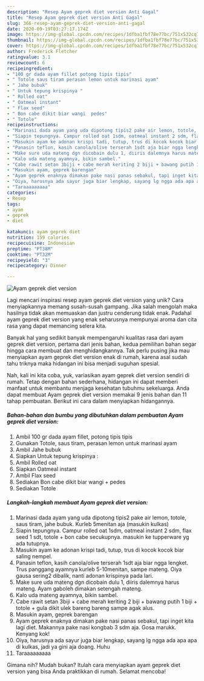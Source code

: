 ```yaml
---
description: "Resep Ayam geprek diet version Anti Gagal"
title: "Resep Ayam geprek diet version Anti Gagal"
slug: 366-resep-ayam-geprek-diet-version-anti-gagal
date: 2020-09-19T03:27:17.174Z
image: https://img-global.cpcdn.com/recipes/1dfba1fbf78e77bc/751x532cq70/ayam-geprek-diet-version-foto-resep-utama.jpg
thumbnail: https://img-global.cpcdn.com/recipes/1dfba1fbf78e77bc/751x532cq70/ayam-geprek-diet-version-foto-resep-utama.jpg
cover: https://img-global.cpcdn.com/recipes/1dfba1fbf78e77bc/751x532cq70/ayam-geprek-diet-version-foto-resep-utama.jpg
author: Frederick Fletcher
ratingvalue: 3.1
reviewcount: 6
recipeingredient:
- "100 gr dada ayam fillet potong tipis tipis"
- " Totole saus tiram perasan lemon untuk marinasi ayam"
- " Jahe bubuk"
- " Untuk tepung krispinya "
- " Rolled oat"
- " Oatmeal instant"
- " Flax seed"
- " Bon cabe dikit biar wangi  pedes"
- " Totole"
recipeinstructions:
- "Marinasi dada ayam yang uda dipotong tipis2 pake air lemon, totole, saus tiram, jahe bubuk. Kurleb 5menitan aja (masukin kulkas)"
- "Siapin tepungnya. Campur rolled oat 1sdm, oatmeal instant 2 sdm, flax seed 1 sdt, totole + bon cabe secukupnya. masukin ke tupperware yg ada tutupnya."
- "Masukin ayam ke adonan krispi tadi, tutup, trus di kocok kocok biar saling nempel."
- "Panasin teflon, kasih canola/olive terserah 1sdt aja biar ngga lengket. Trus panggang ayamnya kurleb 5-10menitan, sampe mateng. Oiya gausa sering2 dibalik, nanti adonan krispinya pada lari."
- "Make sure uda mateng dgn dicobain dulu 1, diiris dalemnya harus mateng. Ayam gaboleh dimakan setengah mateng."
- "Kalo uda mateng ayamnya, bikin sambel."
- "Cabe rawit setan 3biji + cabe merah keriting 2 biji + bawang putih 1 biji + totole + gula dikit ulek bareng bareng sampe agak alus."
- "Masukin ayam, geprek barengan"
- "Ayam geprek enaknya dimakan pake nasi panas sebakul, tapi inget kita lagi diet. Makannya pake nasi kongbab 3 sdm aja. Gosa marukk. Kenyang kok!"
- "Oiya, harusnya ada sayur juga biar lengkap, sayang lg ngga ada apa apa di kulkas, jadi ya gini aja doang. Huhu"
- "Taraaaaaaaaa"
categories:
- Resep
tags:
- ayam
- geprek
- diet

katakunci: ayam geprek diet 
nutrition: 159 calories
recipecuisine: Indonesian
preptime: "PT38M"
cooktime: "PT32M"
recipeyield: "3"
recipecategory: Dinner

---
```



![Ayam geprek diet version](https://img-global.cpcdn.com/recipes/1dfba1fbf78e77bc/751x532cq70/ayam-geprek-diet-version-foto-resep-utama.jpg)

Lagi mencari inspirasi resep ayam geprek diet version yang unik? Cara menyiapkannya memang susah-susah gampang. Jika salah mengolah maka hasilnya tidak akan memuaskan dan justru cenderung tidak enak. Padahal ayam geprek diet version yang enak seharusnya mempunyai aroma dan cita rasa yang dapat memancing selera kita.



Banyak hal yang sedikit banyak mempengaruhi kualitas rasa dari ayam geprek diet version, pertama dari jenis bahan, kedua pemilihan bahan segar hingga cara membuat dan menghidangkannya. Tak perlu pusing jika mau menyiapkan ayam geprek diet version enak di rumah, karena asal sudah tahu triknya maka hidangan ini bisa menjadi suguhan spesial.


Nah, kali ini kita coba, yuk, variasikan ayam geprek diet version sendiri di rumah. Tetap dengan bahan sederhana, hidangan ini dapat memberi manfaat untuk membantu menjaga kesehatan tubuhmu sekeluarga. Anda dapat membuat Ayam geprek diet version memakai 9 jenis bahan dan 11 tahap pembuatan. Berikut ini cara dalam menyiapkan hidangannya.

<!--inarticleads1-->

##### Bahan-bahan dan bumbu yang dibutuhkan dalam pembuatan Ayam geprek diet version:

1. Ambil 100 gr dada ayam fillet, potong tipis tipis
1. Gunakan  Totole, saus tiram, perasan lemon untuk marinasi ayam
1. Ambil  Jahe bubuk
1. Siapkan  Untuk tepung krispinya :
1. Ambil  Rolled oat
1. Siapkan  Oatmeal instant
1. Ambil  Flax seed
1. Sediakan  Bon cabe dikit biar wangi + pedes
1. Sediakan  Totole




<!--inarticleads2-->

##### Langkah-langkah membuat Ayam geprek diet version:

1. Marinasi dada ayam yang uda dipotong tipis2 pake air lemon, totole, saus tiram, jahe bubuk. Kurleb 5menitan aja (masukin kulkas)
1. Siapin tepungnya. Campur rolled oat 1sdm, oatmeal instant 2 sdm, flax seed 1 sdt, totole + bon cabe secukupnya. masukin ke tupperware yg ada tutupnya.
1. Masukin ayam ke adonan krispi tadi, tutup, trus di kocok kocok biar saling nempel.
1. Panasin teflon, kasih canola/olive terserah 1sdt aja biar ngga lengket. Trus panggang ayamnya kurleb 5-10menitan, sampe mateng. Oiya gausa sering2 dibalik, nanti adonan krispinya pada lari.
1. Make sure uda mateng dgn dicobain dulu 1, diiris dalemnya harus mateng. Ayam gaboleh dimakan setengah mateng.
1. Kalo uda mateng ayamnya, bikin sambel.
1. Cabe rawit setan 3biji + cabe merah keriting 2 biji + bawang putih 1 biji + totole + gula dikit ulek bareng bareng sampe agak alus.
1. Masukin ayam, geprek barengan
1. Ayam geprek enaknya dimakan pake nasi panas sebakul, tapi inget kita lagi diet. Makannya pake nasi kongbab 3 sdm aja. Gosa marukk. Kenyang kok!
1. Oiya, harusnya ada sayur juga biar lengkap, sayang lg ngga ada apa apa di kulkas, jadi ya gini aja doang. Huhu
1. Taraaaaaaaaa




Gimana nih? Mudah bukan? Itulah cara menyiapkan ayam geprek diet version yang bisa Anda praktikkan di rumah. Selamat mencoba!
